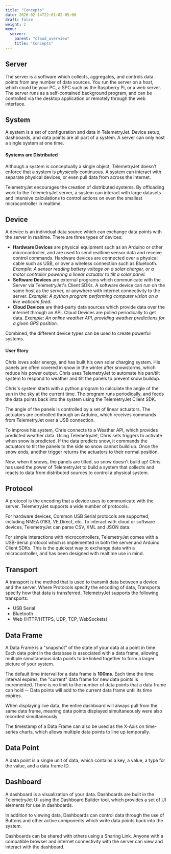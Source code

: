 ```yaml
---
title: "Concepts"
date: 2020-02-14T22:01:02-05:00
draft: false
weight: 2
menu:
  server:
    parent: "cloud_overview"
    title: "Concepts"
---
```



## 

## Server
The server is a software which collects, aggregates, and controls data points from any number of data sources. You run the server on a _host_, which could be your PC, a SPC such as the Raspberry Pi, or a web server. The server runs as a self-contained background program, and can be controlled via the desktop application or remotely through the web interface.

## System
A system is a set of configuration and data in TelemetryJet. Device setup, dashboards, and data points are all part of a system. A server can only host a single system at one time.

<div class="bp3-callout bp3-icon-layout-auto">
<h4 class="bp3-heading">Systems are Distributed</h4>
<p>
Although a system is conceptually a single object, TelemetryJet doesn't enforce that a system is <i>physically</i> continuous. A system can interact with separate physical devices, or even pull data from across the internet.
</p>
<p>
TelemetryJet encourages the creation of distributed systems. By offloading work to the TelemetryJet server, a system can interact with large datasets and intensive calculations to control actions on even the smallest microcontroller in realtime.
</p>
</div>

## Device
A device is an individual data source which can exchange data points with the server in realtime. There are three types of devices:

- __Hardware Devices__ are physical equipment such as an Arduino or other microcontroller, and are used to send realtime sensor data and receive control commands. Hardware devices are connected over a physical cable such as USB, or over a wireless connection such as Bluetooth. _Example: A sensor reading battery voltage on a solar charger, or a motor controller powering a linear actuator to tilt a solar panel._
- __Software Devices__ are external programs which communicate with the Server via TelemetryJet's Client SDKs. A software device can run on the same host as the server, or anywhere with internet connectivity to the server. _Example: A python program performing computer vision on a live webcam feed._
- __Cloud Devices__ are third-party data sources which provide data over the internet through an API. Cloud Devices are polled periodically to get data. _Example: An online weather API, providing weather predictions for a given GPS position._


Combined, the different device types can be used to create powerful systems. 
<div class="bp3-callout bp3-icon-flash">
<h4 class="bp3-heading">User Story</h4>
<p>
Chris loves solar energy, and has built his own solar charging system. His panels are often covered in snow in the winter after snowstorms, which reduce his power output. Chris uses TelemetryJet to automate his pan/tilt system to respond to weather and tilt the panels to prevent snow buildup.
</p>
<p>
Chris's system starts with a python program to calculate the angle of the sun in the sky at the current time. The program runs periodically, and feeds the data points back into the system using the TelemetryJet Client SDK.
</p>
<p>
The angle of the panels is controlled by a set of linear actuators. The actuators are controlled through an Arduino, which receives commands from TelemetryJet over a USB connection.
</p>
<p>
To improve his system, Chris connects to a Weather API, which provides predicted weather data. Using TelemetryJet, Chris sets triggers to activate when snow is predicted. If the data predicts snow, it commands the actuators to tilt the panels to the side so snow cannot build up. Once the snow ends, another trigger returns the actuators to their normal position.
</p>
<p>
Now, when it snows, the panels are tilted, so snow doesn't build up! Chris has used the power of TelemetryJet to build a system that collects and reacts to data from distributed sources to control a physical system.
</p>
</div>

## Protocol
A protocol is the encoding that a device uses to communicate with the server. TelemetryJet supports a wide number of protocols. 

For hardware devices, Common USB Serial protocols are supported, including NMEA 0183, VE.Direct, etc. To interact with cloud or software devices, TelemetryJet can parse CSV, XML and JSON data.

For simple interactions with microcontrollers, TelemetryJet comes with a USB-Serial protocol which is implemented in both the server and Arduino Client SDKs. This is the quickest way to exchange data with a microcontroller, and has been designed with realtime use in mind.

## Transport
A transport is the method that is used to transmit data between a device and the server. Where Protocols specify the encoding of data, Transports specify how that data is transferred. TelemetryJet supports the following transports:

- USB Serial
- Bluetooth
- Web (HTTP/HTTPS, UDP, TCP, WebSockets)

## Data Frame
A Data Frame is a "snapshot" of the state of your data at a point in time. Each data point in the database is associated with a data frame, allowing multiple simultaneous data points to be linked together to form a larger picture of your system.

The default time interval for a data frame is __100ms__. Each time the time interval expires, the "current" data frame for new data points is incremented. There is no limit to the number of data points that a data frame can hold -- Data points will add to the current data frame until its time expires.

When displaying live data, the entire dashboard will always pull from the same data frame, meaning data points displayed simultaneously were also recorded simultaneously. 

The timestamp of a Data Frame can also be used as the X-Axis on time-series charts, which allows multiple data points to line up temporally.

## Data Point
A data point is a single unit of data, which contains a key, a value, a type for the value, and a data frame ID.

## Dashboard
A dashboard is a visualization of your data. Dashboards are built in the TelemetryJet UI using the Dashboard Builder tool, which provides a set of UI elements for use in dashboards.

In addition to viewing data, Dashboards can control data through the use of Buttons and other active components which write data points back into the system.

Dashboards can be shared with others using a Sharing Link. Anyone with a compatible browser and internet connectivity with the server can view and interact with the dashboard.